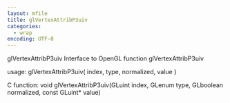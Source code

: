 ```yaml
---
layout: mfile
title: glVertexAttribP3uiv
categories:
  - wrap
encoding: UTF-8
---
```


glVertexAttribP3uiv  Interface to OpenGL function glVertexAttribP3uiv

usage:  glVertexAttribP3uiv( index, type, normalized, value )

C function:  void glVertexAttribP3uiv(GLuint index, GLenum type, GLboolean normalized, const GLuint\* value)